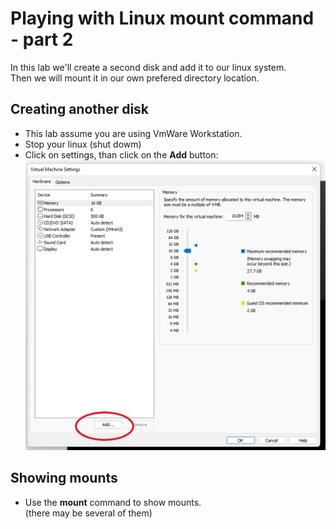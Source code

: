 # Playing with Linux mount command - part 2

In this lab we'll create a second disk and add it to our linux system.  
Then we will mount it in our own prefered directory location.


## Creating another disk


- This lab assume you are using VmWare Workstation.
- Stop your linux (shut dowm)
- Click on settings, than click on the **Add** button:  
![Add a device](images/add.jpg)

## Showing mounts

- Use the **mount** command to show mounts.  
(there may be several of them)
